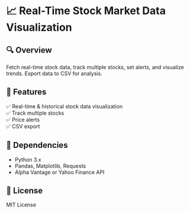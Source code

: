# 📈 Real-Time Stock Market Data Visualization

## 🔍 Overview
Fetch real-time stock data, track multiple stocks, set alerts, and visualize trends. Export data to CSV for analysis.

## 🚀 Features
✅ Real-time & historical stock data visualization  
✅ Track multiple stocks  
✅ Price alerts  
✅ CSV export  

## 📌 Dependencies
- Python 3.x
- Pandas, Matplotlib, Requests
- Alpha Vantage or Yahoo Finance API

## 📜 License
MIT License
